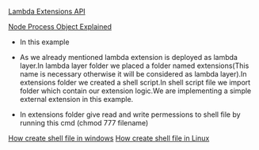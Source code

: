 
[Lambda Extensions API](https://docs.aws.amazon.com/lambda/latest/dg/runtimes-extensions-api.html)

[Node Process Object Explained](https://www.freecodecamp.org/news/node-process-object-explained/)

* In this example 
* As we already mentioned lambda extension is deployed as lambda layer.In lambda layer folder we placed a folder named extensions(This name is necessary otherwise it will be considered as lambda layer).In extensions folder we created a shell script.In shell script file we import folder which contain our extension logic.We are implementing a simple external extension in this example.

* In extensions folder give read and write permessions to shell file by running this cmd (chmod 777 filename)

[How create shell file in windows](https://www.youtube.com/watch?v=0Dv94qlpmd4&ab_channel=Tutplus24)
[How create shell file in Linux](https://www.youtube.com/watch?v=eiBVlxxu3so&ab_channel=KrisOcchipinti)

